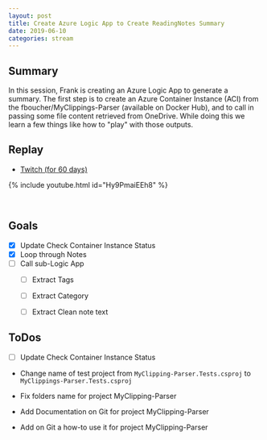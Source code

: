 ```yaml
---
layout: post
title: Create Azure Logic App to Create ReadingNotes Summary
date: 2019-06-10
categories: stream
---
```


## Summary

In this session, Frank is creating an Azure Logic App to generate a summary. The first step is to create an Azure Container Instance (ACI) from the fboucher/MyClippings-Parser (available on Docker Hub), and to call in passing some file content retrieved from OneDrive. While doing this we learn a few things like how to "play" with those outputs.

## Replay


- [Twitch (for 60 days)](https://www.twitch.tv/videos/437183099)

{% include youtube.html id="Hy9PmaiEEh8" %}

<br/><!--more-->

Goals
-----

- [X] Update Check Container Instance Status
- [X] Loop through Notes
- [ ] Call sub-Logic App 
    - [ ] Extract Tags 
    - [ ] Extract Category 
    - [ ] Extract  Clean note text


ToDos
-----

- [ ] Update Check Container Instance Status
- Change name of test project from `MyClipping-Parser.Tests.csproj` to `MyClippings-Parser.Tests.csproj`
- Fix folders name for project MyClipping-Parser

- Add Documentation on Git  for project MyClipping-Parser
- Add on Git a how-to use it for project MyClipping-Parser

